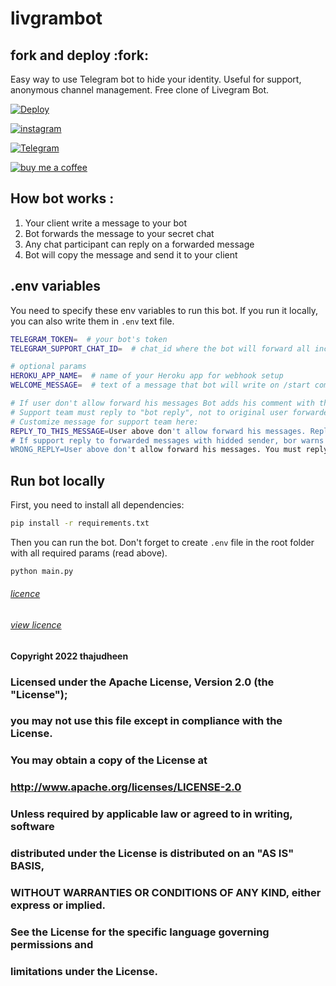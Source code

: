 # livgrambot

## fork and deploy :fork:

Easy way to use Telegram bot to hide your identity. Useful for support, anonymous channel management. Free clone of Livegram Bot. 

[![Deploy](https://www.herokucdn.com/deploy/button.svg)](https://heroku.com/deploy)

[![instagram](https://img.shields.io/badge/-instagram-181717?style=for-the-badge&logo=Instagram&logoColor=red)](https://instagram.com/_.thaju____)

[![Telegram](https://img.shields.io/badge/Telegram-2CA5E0?style=for-the-badge&logo=telegram&logoColor=white)](https://t.me/armiy_v)

[![buy me a coffee](https://img.shields.io/badge/buymeacofee-2CA5E0?style=for-the-badge&logo=buymeacoffee&logoColor=yellow)](https://buymeacoffee.com/thaju)

## How bot works :



1. Your client write a message to your bot
2. Bot forwards the message to your secret chat
3. Any chat participant can reply on a forwarded message
4. Bot will copy the message and send it to your client

## .env variables

You need to specify these env variables to run this bot. If you run it locally, you can also write them in `.env` text file.

``` bash
TELEGRAM_TOKEN=  # your bot's token
TELEGRAM_SUPPORT_CHAT_ID=  # chat_id where the bot will forward all incoming messages

# optional params
HEROKU_APP_NAME=  # name of your Heroku app for webhook setup
WELCOME_MESSAGE=  # text of a message that bot will write on /start command

# If user don't allow forward his messages Bot adds his comment with thue user_id to reply
# Support team must reply to "bot reply", not to original user forwarded message
# Customize message for support team here:
REPLY_TO_THIS_MESSAGE=User above don't allow forward his messages. Reply to this message.
# If support reply to forwarded messages with hidded sender, bor warns with next error:
WRONG_REPLY=User above don't allow forward his messages. You must reply to bot reply under user forwarded message.

```

## Run bot locally

First, you need to install all dependencies:

```bash
pip install -r requirements.txt
```

Then you can run the bot. Don't forget to create `.env` file in the root folder with all required params (read above).

``` bash
python main.py
```
###### [licence](http://www.apache.org/licenses/LICENSE-2.0)
###### [view licence](https://github.com/Thajudecodes/livgrambot/blob/464bf4d3fc487378315b3d0772e171a56d21da9c/LICENSE)

#### Copyright 2022 thajudheen

 ### Licensed under the Apache License, Version 2.0 (the "License");

###   you may not use this file except in compliance with the License.

###   You may obtain a copy of the License at

  ###     http://www.apache.org/licenses/LICENSE-2.0

 ###  Unless required by applicable law or agreed to in writing, software

 ###  distributed under the License is distributed on an "AS IS" BASIS,

 ###  WITHOUT WARRANTIES OR CONDITIONS OF ANY KIND, either express or implied.

  ### See the License for the specific language governing permissions and

 ###  limitations under the License. 
 
